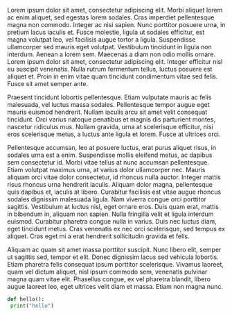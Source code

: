  Lorem ipsum dolor sit amet, consectetur adipiscing elit. Morbi aliquet lorem ac enim aliquet, sed egestas lorem sodales. Cras imperdiet pellentesque magna non commodo. Integer ac nisi sapien. Nunc porttitor posuere urna, in pretium lacus iaculis et. Fusce molestie, ligula ut sodales efficitur, est magna volutpat leo, vel facilisis augue tortor a ligula. Suspendisse ullamcorper sed mauris eget volutpat. Vestibulum tincidunt in ligula non interdum. Aenean a lorem sem. Maecenas a diam non odio mollis ornare. Lorem ipsum dolor sit amet, consectetur adipiscing elit. Integer efficitur nisl eu suscipit venenatis. Nulla rutrum fermentum tellus, luctus posuere est aliquet et. Proin in enim vitae quam tincidunt condimentum vitae sed felis. Fusce sit amet semper ante.

Praesent tincidunt lobortis pellentesque. Etiam vulputate mauris ac felis malesuada, vel luctus massa sodales. Pellentesque tempor augue eget mauris euismod hendrerit. Nullam iaculis arcu sit amet velit consequat tincidunt. Orci varius natoque penatibus et magnis dis parturient montes, nascetur ridiculus mus. Nullam gravida, urna at scelerisque efficitur, nisi eros scelerisque metus, a luctus ante ligula et lorem. Fusce at ultrices orci.

Pellentesque accumsan, leo at posuere luctus, erat purus aliquet risus, in sodales urna est a enim. Suspendisse mollis eleifend metus, ac dapibus sem consectetur id. Morbi vitae tellus at nunc accumsan pellentesque. Etiam volutpat maximus urna, at varius dolor ullamcorper nec. Mauris aliquam orci vitae dolor consectetur, id rhoncus nulla auctor. Integer mattis risus rhoncus urna hendrerit iaculis. Aliquam dolor magna, pellentesque quis dapibus et, iaculis at libero. Curabitur facilisis est vitae augue rhoncus sodales dignissim malesuada ligula. Nam viverra congue orci porttitor sagittis. Vestibulum at luctus nisl, eget ornare eros. Duis quam erat, mattis in bibendum in, aliquam non sapien. Nulla fringilla velit et ligula interdum euismod. Curabitur pharetra congue nulla in varius. Duis nec luctus diam, eget tincidunt metus. Cras venenatis ex nec orci scelerisque, sed tempus ex aliquet. Cras eget mi a erat hendrerit sollicitudin gravida et felis.

Aliquam ac quam sit amet massa porttitor suscipit. Nunc libero elit, semper ut sagittis sed, tempor et elit. Donec dignissim lacus sed vehicula lobortis. Etiam pharetra felis consequat ipsum porttitor scelerisque. Vivamus laoreet, quam vel dictum aliquet, nisl ipsum commodo sem, venenatis pulvinar magna quam vitae elit. Phasellus congue, ex vel pharetra blandit, libero augue laoreet leo, eget ultrices velit diam et massa. Etiam non magna nunc. 

```python
def hello():
 print("hello")
```
